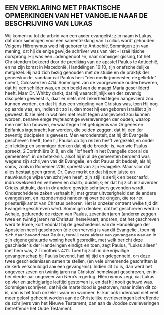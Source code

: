 ## EEN VERKLARING MET PRAKTISCHE OPMERKINGEN VAN HET VANGELIE NAAR DE BESCHRIJVING VAN LUKAS

Wij komen nu tot de arbeid van een ander evangelist; zijn naam is Lukas, dat door sommigen voor een samentrekking van Lucilius wordt gehouden. Volgens Hiëronymus werd hij geboren te Antiochië. Sommigen zijn van mening, dat hij de enige gewijde schrijver was van niet - Israëlitische oorsprong. Hij was een Jodengenoot en, naar sommiger gissing, tot het Christendom bekeerd door de prediking van de apostel Paulus te Antiochië, en na zijn komst in Macedonië, Handelingen 16:10, zijn onafscheidelijke metgezel. Hij had zich bezig gehouden met de studie en de praktijk der geneeskunde, vandaar dat Paulus hem "den medicijnmeester, de geliefde" noemt, Colossenzen 4:14. 
Sommigen van de voorgewende ouden beweren, dat hij een schilder was, en een beeld van de maagd Maria geschilderd heeft. Maar Dr. Whitby denkt, dat hij waarschijnlijk een der zeventig discipelen geweest is, daar er niets met zekerheid tegen aangevoerd zou kunnen worden, en dat hij dus een volgeling van Christus was, toen Hij nog op aarde was, en, indien dit zo is, dan moet hij een geboren Israëliet zijn geweest. 
Ik zie niet in wat hier met recht tegen aangevoerd zou kunnen worden, behalve enige twijfelachtige overleveringen der ouden, waarop men niet kan bouwen, en waartegen het getuigenis van Origenes en Epifanius ingebracht kan worden, die beiden zeggen, dat hij een der zeventig discipelen is geweest. Men veronderstelt, dat hij dit Evangelie geschreven heeft, toen hij Paulus op zijn reizen heeft vergezeld, en onder zijn leiding; en sommigen denken dat hij de broeder is, van wie Paulus spreekt, 2 Corinthiërs 8:18, en die "lof heeft in het Evangelie door al de gemeenten", in de betekenis, alsof hij in al de gemeenten beroemd was wegens zijn schrijven van dit Evangelie; en dat Paulus dit bedoelt, als hij soms, zoals in Romeinen 2:16, spreekt van zijn Evangelie. Maar voor dat alles bestaat geen grond. 
Dr. Cave merkt op dat hij een juiste en nauwkeurige wijze van schrijven heeft; zijn stijl is sierlijk en beschaafd, indrukwekkend en verheven en daarbij duidelijk; en dat hij zich in zuiverder Grieks uitdrukt, dan in de andere gewijde schrijvers gevonden wordt. Onderscheidene zaken verhaalt hij met groter uitvoerigheid dan de andere evangelisten, en inzonderheid handelt hij over de dingen, die tot het priesterlijk ambt van Christus behoren. 
Het is onzeker omtrent welke tijd dit Evangelie geschreven werd. Sommigen denken, dat het geschreven werd in Achaje, gedurende de reizen van Paulus, zeventien jaren (anderen zeggen twee en twintig jaren) na Christus’ hemelvaart; anderen, dat het geschreven werd te Rome, kort vóórdat hij de geschiedenis van de Handelingen der Apostelen heeft geschreven (die een vervolg is van dit Evangelie), toen hij zich daar bevond met Paulus, terwijl deze aldaar een gevangene was en in zijn eigene gehuurde woning heeft gepredikt, met welk bericht deze geschiedenis der Handelingen eindigt; en toen, zegt Paulus, "Lukas alleen" met hem was, 2 Timotheüs 4:11. 
Toen hij zich in die vrijwillige gevangenschap bij Paulus bevond, had hij tijd en gelegenheid, om deze twee geschiedenissen samen te stellen, (en vele uitnemende geschriften is de kerk verschuldigd aan een gevangenis). Indien dit zo is, dan werd het ongeveer zeven en twintig jaren na Christus’ hemelvaart geschreven, en in het vierde jaar ongeveer van Nero’s regering. Hiëronymus zegt, dat Lukas op vier en tachtigjarige leeftijd gestorven is, en dat hij nooit gehuwd was. Sommigen schrijven, dat hij de marteldood is gestorven, maar indien dit zo is, dan is het toch onzeker waar en wanneer. Er kan ook inderdaad niet veel meer geloof gehecht worden aan de Christelijke overleveringen betreffende de schrijvers van het Nieuwe Testament, dan aan de Joodse overleveringen betreffende het Oude Testament. 
